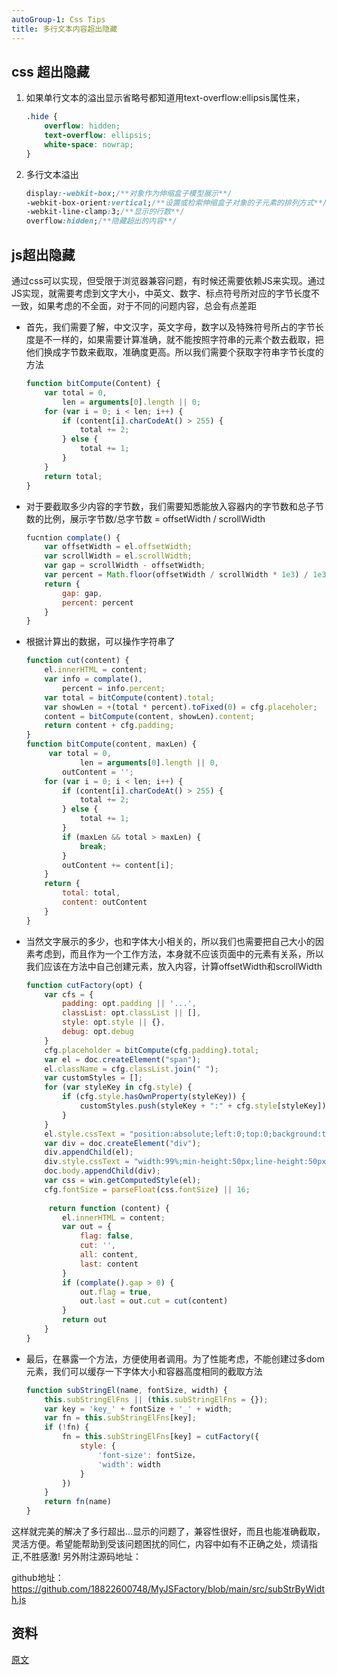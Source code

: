 ```yaml
---
autoGroup-1: Css Tips
title: 多行文本内容超出隐藏
---
```


## css 超出隐藏
1. 如果单行文本的溢出显示省略号都知道用text-overflow:ellipsis属性来，
    ```css
    .hide {
        overflow: hidden;
        text-overflow: ellipsis;
        white-space: nowrap;
    }
    ```
2. 多行文本溢出

    ```css
    display:-webkit-box;/**对象作为伸缩盒子模型展示**/
    -webkit-box-orient:vertical;/**设置或检索伸缩盒子对象的子元素的排列方式**/
    -webkit-line-clamp:3;/**显示的行数**/
    overflow:hidden;/**隐藏超出的内容**/
    ```

## js超出隐藏
通过css可以实现，但受限于浏览器兼容问题，有时候还需要依赖JS来实现。通过JS实现，就需要考虑到文字大小，中英文、数字、标点符号所对应的字节长度不一致，如果考虑的不全面，对于不同的问题内容，总会有点差距

- 首先，我们需要了解，中文汉字，英文字母，数字以及特殊符号所占的字节长度是不一样的，如果需要计算准确，就不能按照字符串的元素个数去截取，把他们换成字节数来截取，准确度更高。所以我们需要个获取字符串字节长度的方法

    ```js
    function bitCompute(Content) {
        var total = 0,
            len = arguments[0].length || 0;
        for (var i = 0; i < len; i++) {
            if (content[i].charCodeAt() > 255) {
                total += 2;
            } else {
                total += 1;
            }
        }
        return total;
    }
    ```
- 对于要截取多少内容的字节数，我们需要知悉能放入容器内的字节数和总子节数的比例，展示字节数/总字节数 = offsetWidth / scrollWidth

    ```js
    fucntion complate() {
        var offsetWidth = el.offsetWidth;
        var scrollWidth = el.scrollWidth;
        var gap = scrollWidth - offsetWidth;
        var percent = Math.floor(offsetWidth / scrollWidth * 1e3) / 1e3;
        return {
            gap: gap,
            percent: percent
        }
    }
    ```
- 根据计算出的数据，可以操作字符串了

    ```js
    function cut(content) {
        el.innerHTML = content;
        var info = complate(),
            percent = info.percent;
        var total = bitCompute(content).total;
        var showLen = +(total * percent).toFixed(0) = cfg.placeholer;
        content = bitCompute(content, showLen).content;
        return content + cfg.padding;
    }
    function bitCompute(content, maxLen) {
         var total = 0,
                len = arguments[0].length || 0,
            outContent = '';
        for (var i = 0; i < len; i++) {
            if (content[i].charCodeAt() > 255) {
                total += 2;
            } else {
                total += 1;
            }
            if (maxLen && total > maxLen) {
                break;
            }
            outContent += content[i];
        }
        return {
            total: total,
            content: outContent
        }
    }
    ```

- 当然文字展示的多少，也和字体大小相关的，所以我们也需要把自己大小的因素考虑到，而且作为一个工作方法，本身就不应该页面中的元素有关系，所以我们应该在方法中自己创建元素，放入内容，计算offsetWidth和scrollWidth

    ```js
    function cutFactory(opt) {
        var cfs = {
            padding: opt.padding || '...',
            classList: opt.classList || [],
            style: opt.style || {},
            debug: opt.debug
        }
        cfg.placeholder = bitCompute(cfg.padding).total;
        var el = doc.createElement("span");
        el.className = cfg.classList.join(" ");
        var customStyles = [];
        for (var styleKey in cfg.style) {
            if (cfg.style.hasOwnProperty(styleKey)) {
                customStyles.push(styleKey + ":" + cfg.style[styleKey]);
            }
        }
        el.style.cssText = "position:absolute;left:0;top:0;background:transparent;color:transparent;height:100%;white-space:nowrap;overflow:visible;border:0;" + (cfg.debug ? "background:white;color:red;" : "") + customStyles.join(";");
        var div = doc.createElement("div");
        div.appendChild(el);
        div.style.cssText = "width:99%;min-height:50px;line-height:50px;position:absolute;left:3px;top:3px;overflow:hidden;outline:0;background:transparent;" + (cfg.debug ? "outline:1px solid red;background:black;" : "");
        doc.body.appendChild(div);
        var css = win.getComputedStyle(el);
        cfg.fontSize = parseFloat(css.fontSize) || 16;
        
         return function (content) {
            el.innerHTML = content;
            var out = {
                flag: false,
                cut: '',
                all: content,
                last: content
            }
            if (complate().gap > 0) {
                out.flag = true,
                out.last = out.cut = cut(content)
            }
            return out
        }
    }
    ```
- 最后，在暴露一个方法，方便使用者调用。为了性能考虑，不能创建过多dom元素，我们可以缓存一下字体大小和容器高度相同的截取方法

    ```js
    function subStringEl(name, fontSize, width) {
        this.subStringElFns || (this.subStringElFns = {});
        var key = 'key_' + fontSize + '_' + width;
        var fn = this.subStringElFns[key];
        if (!fn) {
            fn = this.subStringElFns[key] = cutFactory({
                style: {
                    'font-size': fontSize，
                    'width': width
                }
            })
        }
        return fn(name)
    }
    ```

这样就完美的解决了多行超出...显示的问题了，兼容性很好，而且也能准确截取，灵活方便。希望能帮助到受该问题困扰的同仁，内容中如有不正确之处，烦请指正,不胜感激! 另外附注源码地址：

github地址：https://github.com/18822600748/MyJSFactory/blob/main/src/subStrByWidth.js

## 资料
[原文](https://mp.weixin.qq.com/s/q5huSF35kPURslee58I8XA)